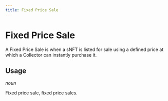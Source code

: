 ```yaml
---
title: Fixed Price Sale
---
```


# Fixed Price Sale

A Fixed Price Sale is when a sNFT is listed for sale using a defined price at which a Collector can instantly purchase it.

## Usage

_noun_

Fixed price sale, fixed price sales.